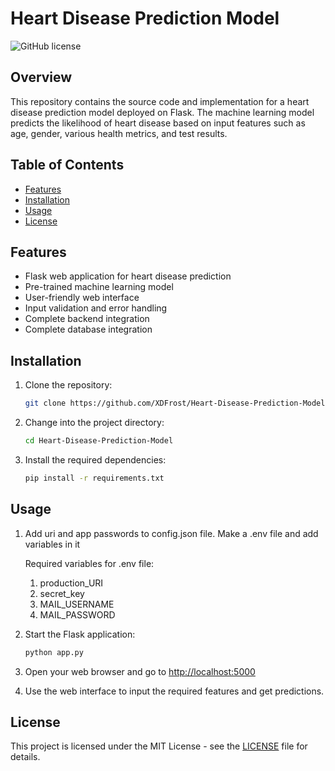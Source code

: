 # Heart Disease Prediction Model

![GitHub license](https://img.shields.io/badge/license-MIT-blue.svg)

## Overview

This repository contains the source code and implementation for a heart disease prediction model deployed on Flask. The machine learning model predicts the likelihood of heart disease based on input features such as age, gender, various health metrics, and test results.

## Table of Contents

- [Features](#features)
- [Installation](#installation)
- [Usage](#usage)
- [License](#license)

## Features

- Flask web application for heart disease prediction
- Pre-trained machine learning model
- User-friendly web interface
- Input validation and error handling
- Complete backend integration
- Complete database integration

## Installation

1. Clone the repository:

   ```bash
   git clone https://github.com/XDFrost/Heart-Disease-Prediction-Model.git
   ```
   
2. Change into the project directory:

   ```bash
   cd Heart-Disease-Prediction-Model
   ```
   
3. Install the required dependencies:

   ```bash
   pip install -r requirements.txt
   ```

## Usage

1. Add uri and app passwords to config.json file. Make a .env file and add variables in it
   
   Required variables for .env file:

      1. production_URI
      2. secret_key
      3. MAIL_USERNAME
      4. MAIL_PASSWORD

3. Start the Flask application:

   ```bash
   python app.py
   ```
   
4. Open your web browser and go to [http://localhost:5000](http://localhost:5000)

5. Use the web interface to input the required features and get predictions.

## License

This project is licensed under the MIT License - see the [LICENSE](LICENSE) file for details.
